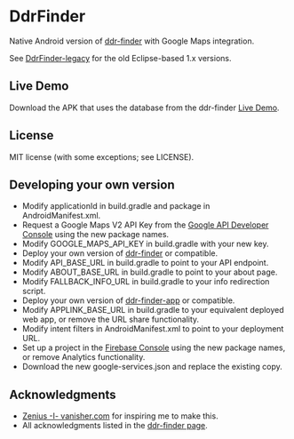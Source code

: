 DdrFinder
=========

Native Android version of [ddr-finder](https://github.com/Andrew67/ddr-finder) with Google Maps integration.

See [DdrFinder-legacy](https://github.com/Andrew67/DdrFinder-legacy) for the old Eclipse-based 1.x versions.

Live Demo
---------
Download the APK that uses the database from the ddr-finder [Live Demo](https://ddrfinder.andrew67.com/).

License
-------
MIT license (with some exceptions; see LICENSE).

Developing your own version
---------------------------
* Modify applicationId in build.gradle and package in AndroidManifest.xml.
* Request a Google Maps V2 API Key from the [Google API Developer Console](https://code.google.com/apis/console/) using the new package names.
* Modify GOOGLE_MAPS_API_KEY in build.gradle with your new key.
* Deploy your own version of [ddr-finder](https://github.com/Andrew67/ddr-finder) or compatible.
* Modify API_BASE_URL in build.gradle to point to your API endpoint.
* Modify ABOUT_BASE_URL in build.gradle to point to your about page.
* Modify FALLBACK_INFO_URL in build.gradle to your info redirection script.
* Deploy your own version of [ddr-finder-app](https://github.com/Andrew67/ddr-finder-app) or compatible.
* Modify APPLINK_BASE_URL in build.gradle to your equivalent deployed web app, or remove the URL share functionality.
* Modify intent filters in AndroidManifest.xml to point to your deployment URL.
* Set up a project in the [Firebase Console](https://console.firebase.google.com/) using the new package names, or remove Analytics functionality.
* Download the new google-services.json and replace the existing copy.

Acknowledgments
---------------
* [Zenius -I- vanisher.com](http://zenius-i-vanisher.com/) for inspiring me to make this.
* All acknowledgments listed in the [ddr-finder page](https://github.com/Andrew67/ddr-finder#acknowledgments).
